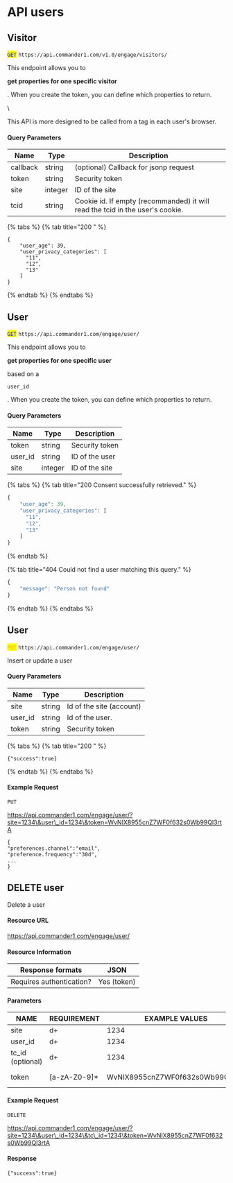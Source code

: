 # API users

## Visitor

<mark style="color:blue;">`GET`</mark> `https://api.commander1.com/v1.0/engage/visitors/`

This endpoint allows you to

**get properties for one specific visitor**

. When you create the token, you can define which properties to return.

\\

This API is more designed to be called from a tag in each user's browser.

#### Query Parameters

| Name     | Type    | Description                                                                   |
| -------- | ------- | ----------------------------------------------------------------------------- |
| callback | string  | (optional) Callback for jsonp request                                         |
| token    | string  | Security token                                                                |
| site     | integer | ID of the site                                                                |
| tcid     | string  | Cookie id. If empty (recommanded) it will read the tcid in the user's cookie. |

{% tabs %}
{% tab title="200 " %}
```
{
    "user_age": 39,
    "user_privacy_categories": [
      "11",
      "12",
      "13"
    ]
}
```
{% endtab %}
{% endtabs %}

## User

<mark style="color:blue;">`GET`</mark> `https://api.commander1.com/engage/user/`

This endpoint allows you to

**get properties for one specific user**

based on a

`user_id`

. When you create the token, you can define which properties to return.

#### Query Parameters

| Name     | Type    | Description    |
| -------- | ------- | -------------- |
| token    | string  | Security token |
| user\_id | string  | ID of the user |
| site     | integer | ID of the site |

{% tabs %}
{% tab title="200 Consent successfully retrieved." %}
```javascript
{
    "user_age": 39,
    "user_privacy_categories": [
      "11",
      "12",
      "13"
    ]
}
```
{% endtab %}

{% tab title="404 Could not find a user matching this query." %}
```javascript
{
    "message": "Person not found"
}
```
{% endtab %}
{% endtabs %}

## User

<mark style="color:orange;">`PUT`</mark> `https://api.commander1.com/engage/user/`

Insert or update a user

#### Query Parameters

| Name     | Type   | Description              |
| -------- | ------ | ------------------------ |
| site     | string | Id of the site (account) |
| user\_id | string | Id of the user.          |
| token    | string | Security token           |

{% tabs %}
{% tab title="200 " %}
```
{"success":true}
```
{% endtab %}
{% endtabs %}

#### Example Request <a href="#example-request" id="example-request"></a>

`PUT`

https://api.commander1.com/engage/user/?site=1234\&user\_id=1234\&token=WvNIX8955cnZ7WF0f632s0Wb99Ql3rtA

```
{
"preferences.channel":"email",
"preference.frequency":"30d",
...
}
```

## DELETE user

Delete a user

#### Resource URL <a href="#resource-url" id="resource-url"></a>

https://api.commander1.com/engage/user/

#### Resource Information <a href="#resource-information" id="resource-information"></a>

| Response formats         | JSON        |
| ------------------------ | ----------- |
| Requires authentication? | Yes (token) |

#### Parameters

| NAME              | REQUIREMENT    | EXAMPLE VALUES                   | DESCRIPTION       |
| ----------------- | -------------- | -------------------------------- | ----------------- |
| site              | d+             | 1234                             | Id of the site    |
| user\_id          | d+             | 1234                             | Id of the user    |
| tc\_id (optional) | d+             | 1234                             | Id of the visitor |
| token             | \[a-zA-Z0-9]\* | WvNIX8955cnZ7WF0f632s0Wb99Ql3rtA | Security token    |

#### Example Request <a href="#example-request" id="example-request"></a>

`DELETE`

https://api.commander1.com/engage/user/?site=1234\&user\_id=1234\&tc\_id=1234\&token=WvNIX8955cnZ7WF0f632s0Wb99Ql3rtA

#### Response <a href="#example-request" id="example-request"></a>

```
{"success":true}
```
